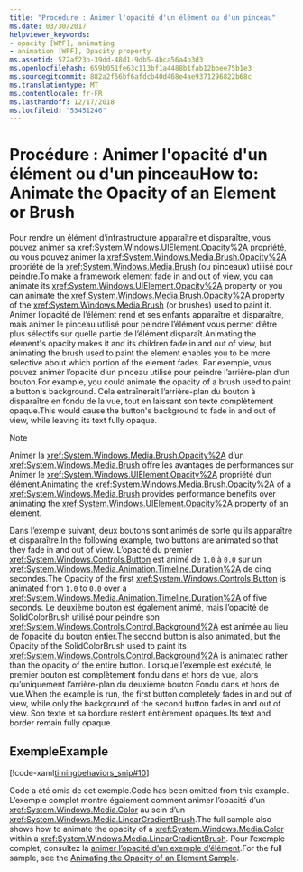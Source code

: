 ```yaml
---
title: "Procédure : Animer l'opacité d'un élément ou d'un pinceau"
ms.date: 03/30/2017
helpviewer_keywords:
- opacity [WPF], animating
- animation [WPF], Opacity property
ms.assetid: 572af23b-39dd-48d1-9db5-4bca56a4b3d3
ms.openlocfilehash: 659b051fe63c113bf1a4488b1fab12bbee75b1e3
ms.sourcegitcommit: 882a2f56bf6afdcb40d468e4ae9371296822b68c
ms.translationtype: MT
ms.contentlocale: fr-FR
ms.lasthandoff: 12/17/2018
ms.locfileid: "53451246"
---
```

# <a name="how-to-animate-the-opacity-of-an-element-or-brush"></a><span data-ttu-id="8369e-102">Procédure : Animer l'opacité d'un élément ou d'un pinceau</span><span class="sxs-lookup"><span data-stu-id="8369e-102">How to: Animate the Opacity of an Element or Brush</span></span>
<span data-ttu-id="8369e-103">Pour rendre un élément d’infrastructure apparaître et disparaître, vous pouvez animer sa <xref:System.Windows.UIElement.Opacity%2A> propriété, ou vous pouvez animer la <xref:System.Windows.Media.Brush.Opacity%2A> propriété de la <xref:System.Windows.Media.Brush> (ou pinceaux) utilisé pour peindre.</span><span class="sxs-lookup"><span data-stu-id="8369e-103">To make a framework element fade in and out of view, you can animate its <xref:System.Windows.UIElement.Opacity%2A> property or you can animate the <xref:System.Windows.Media.Brush.Opacity%2A> property of the <xref:System.Windows.Media.Brush> (or brushes) used to paint it.</span></span> <span data-ttu-id="8369e-104">Animer l’opacité de l’élément rend et ses enfants apparaître et disparaître, mais animer le pinceau utilisé pour peindre l’élément vous permet d’être plus sélectifs sur quelle partie de l’élément disparaît.</span><span class="sxs-lookup"><span data-stu-id="8369e-104">Animating the element's opacity makes it and its children fade in and out of view, but animating the brush used to paint the element enables you to be more selective about which portion of the element fades.</span></span> <span data-ttu-id="8369e-105">Par exemple, vous pouvez animer l’opacité d’un pinceau utilisé pour peindre l’arrière-plan d’un bouton.</span><span class="sxs-lookup"><span data-stu-id="8369e-105">For example, you could animate the opacity of a brush used to paint a button's background.</span></span> <span data-ttu-id="8369e-106">Cela entraînerait l’arrière-plan du bouton à disparaître en fondu de la vue, tout en laissant son texte complètement opaque.</span><span class="sxs-lookup"><span data-stu-id="8369e-106">This would cause the button's background to fade in and out of view, while leaving its text fully opaque.</span></span>  
  
> [!NOTE]
>  <span data-ttu-id="8369e-107">Animer la <xref:System.Windows.Media.Brush.Opacity%2A> d’un <xref:System.Windows.Media.Brush> offre les avantages de performances sur Animer le <xref:System.Windows.UIElement.Opacity%2A> propriété d’un élément.</span><span class="sxs-lookup"><span data-stu-id="8369e-107">Animating the <xref:System.Windows.Media.Brush.Opacity%2A> of a <xref:System.Windows.Media.Brush> provides performance benefits over animating the <xref:System.Windows.UIElement.Opacity%2A> property of an element.</span></span>  
  
 <span data-ttu-id="8369e-108">Dans l’exemple suivant, deux boutons sont animés de sorte qu’ils apparaître et disparaître.</span><span class="sxs-lookup"><span data-stu-id="8369e-108">In the following example, two buttons are animated so that they fade in and out of view.</span></span> <span data-ttu-id="8369e-109">L’opacité du premier <xref:System.Windows.Controls.Button> est animé de `1.0` à `0.0` sur un <xref:System.Windows.Media.Animation.Timeline.Duration%2A> de cinq secondes.</span><span class="sxs-lookup"><span data-stu-id="8369e-109">The Opacity of the first <xref:System.Windows.Controls.Button> is animated from `1.0` to `0.0` over a <xref:System.Windows.Media.Animation.Timeline.Duration%2A> of five seconds.</span></span> <span data-ttu-id="8369e-110">Le deuxième bouton est également animé, mais l’opacité de SolidColorBrush utilisé pour peindre son <xref:System.Windows.Controls.Control.Background%2A> est animée au lieu de l’opacité du bouton entier.</span><span class="sxs-lookup"><span data-stu-id="8369e-110">The second button is also animated, but the Opacity of the SolidColorBrush used to paint its <xref:System.Windows.Controls.Control.Background%2A> is animated rather than the opacity of the entire button.</span></span> <span data-ttu-id="8369e-111">Lorsque l’exemple est exécuté, le premier bouton est complètement fondu dans et hors de vue, alors qu’uniquement l’arrière-plan du deuxième bouton Fondu dans et hors de vue.</span><span class="sxs-lookup"><span data-stu-id="8369e-111">When the example is run, the first button completely fades in and out of view, while only the background of the second button fades in and out of view.</span></span> <span data-ttu-id="8369e-112">Son texte et sa bordure restent entièrement opaques.</span><span class="sxs-lookup"><span data-stu-id="8369e-112">Its text and border remain fully opaque.</span></span>  
  
## <a name="example"></a><span data-ttu-id="8369e-113">Exemple</span><span class="sxs-lookup"><span data-stu-id="8369e-113">Example</span></span>  
 [!code-xaml[timingbehaviors_snip#10](../../../../samples/snippets/csharp/VS_Snippets_Wpf/timingbehaviors_snip/CSharp/OpacityAnimationExample.xaml#10)]  
  
 <span data-ttu-id="8369e-114">Code a été omis de cet exemple.</span><span class="sxs-lookup"><span data-stu-id="8369e-114">Code has been omitted from this example.</span></span> <span data-ttu-id="8369e-115">L’exemple complet montre également comment animer l’opacité d’un <xref:System.Windows.Media.Color> au sein d’un <xref:System.Windows.Media.LinearGradientBrush>.</span><span class="sxs-lookup"><span data-stu-id="8369e-115">The full sample also shows how to animate the opacity of a <xref:System.Windows.Media.Color> within a <xref:System.Windows.Media.LinearGradientBrush>.</span></span>  <span data-ttu-id="8369e-116">Pour l’exemple complet, consultez la [animer l’opacité d’un exemple d’élément](https://github.com/Microsoft/WPF-Samples/tree/master/Animation/OpacityAnimation).</span><span class="sxs-lookup"><span data-stu-id="8369e-116">For the full sample, see the [Animating the Opacity of an Element Sample](https://github.com/Microsoft/WPF-Samples/tree/master/Animation/OpacityAnimation).</span></span>
